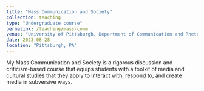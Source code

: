 ```yaml
---
title: "Mass Communication and Society"
collection: teaching
type: "Undergraduate course"
permalink: /teaching/mass-comm
venue: "University of Pittsburgh, Department of Communication and Rhetoric"
date: 2023-08-28
location: "Pittsburgh, PA"
---
```


My Mass Communication and Society is a rigorous discussion and criticism-based course that equips students with a toolkit of media and cultural studies that they apply to interact with, respond to, and create media in subversive ways.
